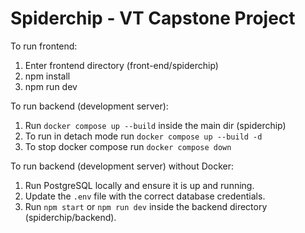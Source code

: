 # Spiderchip - VT Capstone Project

To run frontend:
1. Enter frontend directory (front-end/spiderchip)
2. npm install
3. npm run dev

To run backend (development server):
1. Run `docker compose up --build` inside the main dir (spiderchip)
2. To run in detach mode run `docker compose up --build -d`
3. To stop docker compose run `docker compose down`

To run backend (development server) without Docker:
1. Run PostgreSQL locally and ensure it is up and running.
2. Update the `.env` file with the correct database credentials.
3. Run `npm start` or `npm run dev` inside the backend directory (spiderchip/backend).